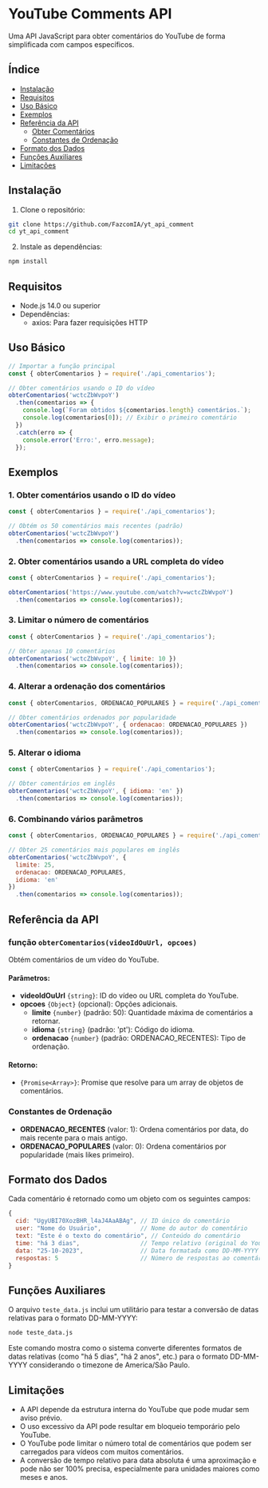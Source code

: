 # YouTube Comments API

Uma API JavaScript para obter comentários do YouTube de forma simplificada com campos específicos.

## Índice

- [Instalação](#instalação)
- [Requisitos](#requisitos)
- [Uso Básico](#uso-básico)
- [Exemplos](#exemplos)
- [Referência da API](#referência-da-api)
  - [Obter Comentários](#função-obtercomentariosvideoidouurl-opcoes)
  - [Constantes de Ordenação](#constantes-de-ordenação)
- [Formato dos Dados](#formato-dos-dados)
- [Funções Auxiliares](#funções-auxiliares)
- [Limitações](#limitações)

## Instalação

1. Clone o repositório:

```bash
git clone https://github.com/FazcomIA/yt_api_comment
cd yt_api_comment
```

2. Instale as dependências:

```bash
npm install
```

## Requisitos

- Node.js 14.0 ou superior
- Dependências:
  - axios: Para fazer requisições HTTP

## Uso Básico

```javascript
// Importar a função principal
const { obterComentarios } = require('./api_comentarios');

// Obter comentários usando o ID do vídeo
obterComentarios('wctcZbWvpoY')
  .then(comentarios => {
    console.log(`Foram obtidos ${comentarios.length} comentários.`);
    console.log(comentarios[0]); // Exibir o primeiro comentário
  })
  .catch(erro => {
    console.error('Erro:', erro.message);
  });
```

## Exemplos

### 1. Obter comentários usando o ID do vídeo

```javascript
const { obterComentarios } = require('./api_comentarios');

// Obtém os 50 comentários mais recentes (padrão)
obterComentarios('wctcZbWvpoY')
  .then(comentarios => console.log(comentarios));
```

### 2. Obter comentários usando a URL completa do vídeo

```javascript
const { obterComentarios } = require('./api_comentarios');

obterComentarios('https://www.youtube.com/watch?v=wctcZbWvpoY')
  .then(comentarios => console.log(comentarios));
```

### 3. Limitar o número de comentários

```javascript
const { obterComentarios } = require('./api_comentarios');

// Obter apenas 10 comentários
obterComentarios('wctcZbWvpoY', { limite: 10 })
  .then(comentarios => console.log(comentarios));
```

### 4. Alterar a ordenação dos comentários

```javascript
const { obterComentarios, ORDENACAO_POPULARES } = require('./api_comentarios');

// Obter comentários ordenados por popularidade
obterComentarios('wctcZbWvpoY', { ordenacao: ORDENACAO_POPULARES })
  .then(comentarios => console.log(comentarios));
```

### 5. Alterar o idioma

```javascript
const { obterComentarios } = require('./api_comentarios');

// Obter comentários em inglês
obterComentarios('wctcZbWvpoY', { idioma: 'en' })
  .then(comentarios => console.log(comentarios));
```

### 6. Combinando vários parâmetros

```javascript
const { obterComentarios, ORDENACAO_POPULARES } = require('./api_comentarios');

// Obter 25 comentários mais populares em inglês
obterComentarios('wctcZbWvpoY', {
  limite: 25,
  ordenacao: ORDENACAO_POPULARES,
  idioma: 'en'
})
  .then(comentarios => console.log(comentarios));
```

## Referência da API

### função `obterComentarios(videoIdOuUrl, opcoes)`

Obtém comentários de um vídeo do YouTube.

#### Parâmetros:

- **videoIdOuUrl** `{string}`: ID do vídeo ou URL completa do YouTube.
- **opcoes** `{Object}` (opcional): Opções adicionais.
  - **limite** `{number}` (padrão: 50): Quantidade máxima de comentários a retornar.
  - **idioma** `{string}` (padrão: 'pt'): Código do idioma.
  - **ordenacao** `{number}` (padrão: ORDENACAO_RECENTES): Tipo de ordenação.

#### Retorno:

- `{Promise<Array>}`: Promise que resolve para um array de objetos de comentários.

### Constantes de Ordenação

- **ORDENACAO_RECENTES** (valor: 1): Ordena comentários por data, do mais recente para o mais antigo.
- **ORDENACAO_POPULARES** (valor: 0): Ordena comentários por popularidade (mais likes primeiro).

## Formato dos Dados

Cada comentário é retornado como um objeto com os seguintes campos:

```javascript
{
  cid: "UgyUBI70XozBHR_l4aJ4AaABAg", // ID único do comentário
  user: "Nome do Usuário",           // Nome do autor do comentário
  text: "Este é o texto do comentário", // Conteúdo do comentário
  time: "há 3 dias",                 // Tempo relativo (original do YouTube)
  data: "25-10-2023",                // Data formatada como DD-MM-YYYY
  respostas: 5                       // Número de respostas ao comentário
}
```

## Funções Auxiliares

O arquivo `teste_data.js` inclui um utilitário para testar a conversão de datas relativas para o formato DD-MM-YYYY:

```bash
node teste_data.js
```

Este comando mostra como o sistema converte diferentes formatos de datas relativas (como "há 5 dias", "há 2 anos", etc.) para o formato DD-MM-YYYY considerando o timezone de America/São Paulo.

## Limitações

- A API depende da estrutura interna do YouTube que pode mudar sem aviso prévio.
- O uso excessivo da API pode resultar em bloqueio temporário pelo YouTube.
- O YouTube pode limitar o número total de comentários que podem ser carregados para vídeos com muitos comentários.
- A conversão de tempo relativo para data absoluta é uma aproximação e pode não ser 100% precisa, especialmente para unidades maiores como meses e anos. 
